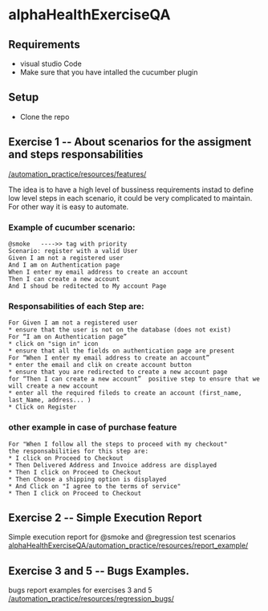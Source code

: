# alphaHealthExerciseQA 

## Requirements
* visual studio Code
* Make sure that you have intalled the cucumber plugin

## Setup
* Clone the repo

## Exercise 1 -- About scenarios for the assigment and steps responsabilities

[/automation_practice/resources/features/](/automation_practice/resources/features/)

The idea is to have a high level of bussiness requirements instad to define low level steps in each scenario, it could be very complicated to maintain. 
For other way it is easy to automate.

### Example of cucumber scenario: 
```
@smoke   ---->> tag with priority 
Scenario: register with a valid User
Given I am not a registered user 
And I am on Authentication page
When I enter my email address to create an account
Then I can create a new account
And I shoud be reditected to My account Page
```
### Responsabilities of each Step are:
```
For Given I am not a registered user 
* ensure that the user is not on the database (does not exist)
For “I am on Authentication page”
* click on "sign in" icon
* ensure that all the fields on authentication page are present
For “When I enter my email address to create an account”
* enter the email and clik on create account button
* ensure that you are redirected to create a new account page
for “Then I can create a new account”  positive step to ensure that we will create a new account
* enter all the required fileds to create an account (first_name, last_Name, address... )
* Click on Register  
```


### other example in case of purchase feature

```
For "When I follow all the steps to proceed with my checkout" 
the responsabilities for this step are: 
* I click on Proceed to Checkout
* Then Delivered Address and Invoice address are displayed 
* Then I click on Proceed to Checkout
* Then Choose a shipping option is displayed
* And Click on "I agree to the terms of service" 
* Then I click on Proceed to Checkout
```

## Exercise 2 -- Simple Execution Report

Simple execution report for @smoke and @regression test scenarios 
[alphaHealthExerciseQA/automation_practice/resources/report_example/](alphaHealthExerciseQA/automation_practice/resources/report_example/)

## Exercise 3 and 5 -- Bugs Examples. 

bugs report examples for exercises 3 and 5
[/automation_practice/resources/regression_bugs/](/automation_practice/resources/regression_bugs/)